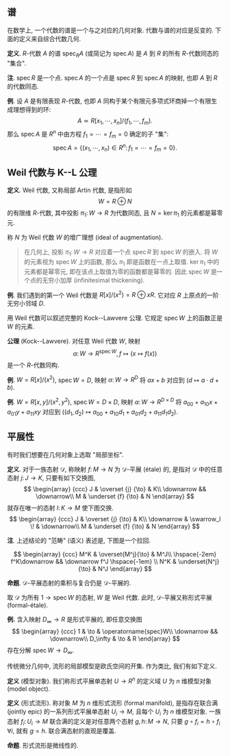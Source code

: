 
## 谱

在数学上, 一个代数的谱是一个与之对应的几何对象. 代数与谱的对应是反变的. 下面的定义来自综合代数几何.

**定义**. $R$-代数 $A$ 的谱 $\operatorname{spec}_R A$ (或简记为 $\operatorname{spec}A$) 是 $A$ 到 $R$ 的所有 $R$-代数同态的 "集合".

**注**. $\operatorname{spec}R$ 是一个点. $\operatorname{spec}A$ 的一个点是 $\operatorname{spec}R$ 到 $\operatorname{spec}A$ 的映射, 也即 $A$ 到 $R$ 的代数同态.

**例**. 设 $A$ 是有限表现 $R$-代数, 也即 $A$ 同构于某个有限元多项式环商掉一个有限生成理想得到的环:
$$
A \simeq R[x_1,\cdots,x_n]/(f_1,\cdots,f_m).
$$
那么 $\operatorname{spec}A$ 是 $R^n$ 中由方程 $f_1= \cdots =f_m=0$ 确定的子 "集":
$$
\operatorname{spec}A = \{(x_1,\cdots,x_n)\in R^n \colon  f_1=\cdots=f_m=0\}.
$$

## Weil 代数与 K--L 公理

**定义**. Weil 代数, 又称局部 Artin 代数, 是指形如
$$
W = R \oplus N
$$
的有限维 $R$-代数, 其中投影 $\pi_1\colon W \to R$ 为代数同态, 且 $N = \ker\pi_1$ 的元素都是幂零元.

称 $N$ 为 Weil 代数 $W$ 的增广理想 (ideal of augmentation).

> 在几何上, 投影 $\pi_1 \colon W \to R$ 对应着一个点 $\operatorname{spec}R$ 到 $\operatorname{spec}W$ 的嵌入. 将 $W$ 的元素视为 $\operatorname{spec}W$ 上的函数, 那么 $\pi_1$ 即是函数在一点上取值. $\ker\pi_1$ 中的元素都是幂零元, 即在该点上取值为零的函数都是幂零的. 因此 $\operatorname{spec} W$ 是一个点的无穷小加厚 (infinitesimal thickening).

**例**. 我们遇到的第一个 Weil 代数是 $R[x]/(x^2) = R \oplus xR$. 它对应 $R$ 上原点的一阶无穷小邻域 $D$.

用 Weil 代数可以叙述完整的 Kock--Lawvere 公理. 它规定 $\operatorname{spec}W$ 上的函数正是 $W$ 的元素.

**公理** (Kock--Lawvere). 对任意 Weil 代数 $W$, 映射
$$
\alpha \colon W \to R^{\operatorname{spec}W}, f\mapsto (x\mapsto f(x))
$$
是一个 $R$-代数同构.

**例**. $W=R[x]/(x^2)$, $\operatorname{spec}W=D$, 映射 $\alpha\colon W \to R^D$ 将 $ax+b$ 对应到 $(d\mapsto a\cdot d+b)$.

**例**. $W = R[x,y]/(x^2,y^2)$, $\operatorname{spec}W=D\times D$, 映射 $\alpha\colon W \to R^{D\times D}$ 将 $a_{00} + a_{10}x+a_{01}y+a_{11}xy$ 对应到 $\big((d_1,d_2)\mapsto a_{00} + a_{10}d_1 +a_{01}d_2 + a_{11}d_1d_2\big)$.

## 平展性

有时我们想要在几何对象上选取 "局部坐标".

**定义**. 对于一族态射 $\mathcal D$, 称映射 $f \colon M \to N$ 为 $\mathcal D$-平展 (étale) 的, 是指对 $\mathcal D$ 中的任意态射 $j \colon J \to K$, 只要有如下交换图,
$$
\begin{array}
	{ccc}
	J & \overset {j} {\to} & K\\
	\downarrow && \downarrow\\
	M & \underset {f} {\to} & N
\end{array}
$$
就存在唯一的态射 $l \colon K \to M$ 使下图交换.
$$
\begin{array}
	{ccc}
	J & \overset {j} {\to} & K\\
	\downarrow & \swarrow_l \! & \downarrow\\
	M & \underset {f} {\to} & N
\end{array}
$$

**注**. 上述结论的 "范畴" (语义) 表述是, 下图是一个拉回.

$$
\begin{array}
	{ccc}
	M^K & \overset{M^j}{\to} & M^J\\
	\hspace{-2em} f^K\downarrow && \downarrow f^J \hspace{-1em} \\
	N^K & \underset{N^j}{\to} & N^J
\end{array}
$$

**命题**. $\mathcal D$-平展态射的乘积与复合仍是 $\mathcal D$-平展的.

取 $\mathcal D$ 为所有 $1 \to \operatorname{spec}W$ 的态射, $W$ 是 Weil 代数. 此时, $\mathcal D$-平展又称形式平展 (formal-étale).

**例.** 含入映射 $D_\infty \to R$ 是形式平展的, 即任意交换图
$$
\begin{array}
	{ccc}
	1 & \to & \operatorname{spec}W\\
	\downarrow && \downarrow\\
	D_\infty & \to & R
\end{array}
$$
存在分解 $\operatorname{spec}W \to D_\infty$.

传统微分几何中, 流形的局部模型是欧氏空间的开集. 作为类比, 我们有如下定义.

**定义** (模型对象). 我们称形式平展单态射 $U \to R^n$ 的定义域 $U$ 为 $n$ 维模型对象 (model object).

**定义** (形式流形). 称对象 $M$ 为 $n$ 维形式流形 (formal manifold), 是指存在联合满 (jointly epic) 的一系列形式平展单态射 $U_i \to M$, 且每个 $U_i$ 为 $n$ 维模型对象. 一族态射 $f_i \colon U_i \to M$ 联合满的定义是对任意两个态射 $g,h\colon M\to N$, 只要 $g\circ f_i = h\circ f_i\,\forall i$, 就有 $g=h$. 联合满态射的直观是覆盖.

**命题**. 形式流形是微线性的.

